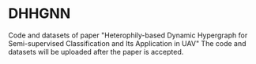 # DHHGNN
Code and datasets of paper "Heterophily-based Dynamic Hypergraph for Semi-supervised Classification and Its Application in UAV"
The code and datasets will be uploaded after the paper is accepted. 
